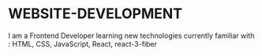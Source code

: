 # WEBSITE-DEVELOPMENT


I am a Frontend Developer learning new technologies
currently familiar with : HTML, CSS, JavaScript, React, react-3-fiber

